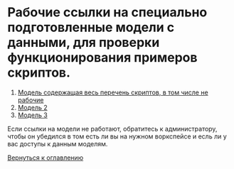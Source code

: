 # Рабочие ссылки на специально подготовленные модели с данными, для проверки функционирования примеров скриптов.

1. [Модель содержащая весь перечень скриптов, в том числе не рабочие](https://ws107.optimacros.com/?modelId=d6bd5acee1c84d72b72b3ee5eec5ce03#eyJ0eXBlIjoiTWFjcm9zU2NyaXB0c0J1aWxkZXJUYWIiLCJwYXJhbXMiOnsiYWN0aXZlVGFiIjowfX0=)
2. [Модель 2](https://ws107.optimacros.com/?modelId=d6bd5acee1c84d72b72b3ee5eec5ce03#eyJ0eXBlIjoiTWFjcm9zU2NyaXB0c0J1aWxkZXJUYWIiLCJwYXJhbXMiOnsiYWN0aXZlVGFiIjowfX0=)
3. [Модель 3](https://ws107.optimacros.com/?modelId=d6bd5acee1c84d72b72b3ee5eec5ce03#eyJ0eXBlIjoiTWFjcm9zU2NyaXB0c0J1aWxkZXJUYWIiLCJwYXJhbXMiOnsiYWN0aXZlVGFiIjowfX0=)

Если ссылки на модели не работают, обратитесь к администратору, чтобы он убедился в том есть ли вы на нужном воркспейсе и есль ли у вас доступы к данным моделям.

[Вернуться к оглавлению](index.md)